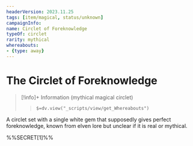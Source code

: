 ```yaml
---
headerVersion: 2023.11.25
tags: [item/magical, status/unknown]
campaignInfo:
name: Circlet of Foreknowledge
typeOf: circlet
rarity: mythical
whereabouts:
- {type: away}
---
```

# The Circlet of Foreknowledge
>[!info]+ Information
> (mythical magical circlet)
>> `$=dv.view("_scripts/view/get_Whereabouts")`

A circlet set with a single white gem that supposedly gives perfect foreknowledge, known from elven lore but unclear if it is real or mythical. 

%%SECRET[1]%%

